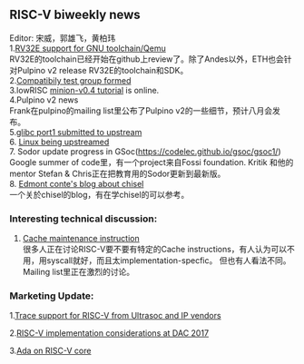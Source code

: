 ## RISC-V biweekly news 
Editor: 宋威，郭雄飞，黄柏玮 <br>
1.[RV32E support for GNU toolchain/Qemu](https://groups.google.com/a/groups.riscv.org/d/msgid/sw-dev/CA%2ByXCZBevqzCeLU5p69qqp55h00gZFNdHo3ZEtyk_LcPPOH%3DCQ%40mail.gmail.com)<br>
RV32E的toolchain已经开始在github上review了。除了Andes以外，ETH也会针对Pulpino v2 release RV32E的toolchain和SDK。
<br>
2.[Compatibily test group formed](https://groups.google.com/a/groups.riscv.org/d/msgid/sw-dev/36d9e3da-824d-c588-3c97-b520a0430e14%40codasip.com?utm_medium=email&utm_source=footer)
<br>
3.lowRISC [minion-v0.4 tutorial](http://www.lowrisc.org/docs/minion-v0.4/) is online.<br>
4.Pulpino v2 news<br>
Frank在pulpino的mailing list里公布了Pulpino v2的一些细节，预计八月会发布。<br>
5.[glibc port1 submitted to upstream](https://groups.google.com/a/groups.riscv.org/d/msgid/sw-dev/mhng-67c86d52-9383-4720-a928-469545d399cb%40palmer-si-x1c4)<br>
6. [Linux being upstreamed](https://groups.google.com/a/groups.riscv.org/d/msgid/patches/20170614183048.11040-12-palmer%40dabbelt.com)<br>
7. Sodor update progress in GSoc(https://codelec.github.io/gsoc/gsoc1/)<br>
Google summer of code里，有一个project来自Fossi foundation. Kritik 和他的mentor Stefan & Chris正在把教育用的Sodor更新到最新版。<br>
8. [Edmont conte's blog about chisel](http://blog.edmondcote.com/)<br>
一个关於chisel的blog，有在学chisel的可以参考。
 
### Interesting technical discussion: 

1. [Cache maintenance instruction](https://groups.google.com/a/groups.riscv.org/d/msgid/isa-dev/fea83558-920d-4d62-a584-b7df5bac24aa%40groups.riscv.org?utm_medium=email&utm_source=footer)<br>
很多人正在讨论RISC-V要不要有特定的Cache instructions，有人认为可以不用，用syscall就好，而且太implementation-specfic。
但也有人看法不同。Mailing list里正在激烈的讨论。

### Marketing Update:
1.[Trace support for RISC-V from Ultrasoc and IP vendors](https://l.facebook.com/l.php?u=https%3A%2F%2Fwww.realwire.com%2Freleases%2FUltraSoC-announces-industrys-first-processor-trace-support-for-RISC-V&h=ATOb8W_GSfnRziv-VnDwLSREzJtfJW_LOR6pKL7LNwaJG39wf7PBbya8-xfkfK0gVXV6COYnR7ZW-8kUR_HOaVN__vO-8CVLT_ctrLXKILiDkZ07wYf59V_nXmc91C30eL8jdwOQWFPR8zWtRQ)

2.[RISC-V implementation considerations at DAC 2017](http://www2.dac.com/events/eventdetails.aspx?id=223-23)

3.[Ada on RISC-V core](http://blog.adacore.com/ada-on-the-first-risc-v-microcontroller)





